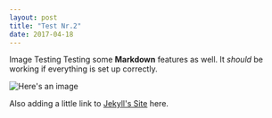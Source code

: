 ```yaml
---  
layout: post  
title: "Test Nr.2"  
date: 2017-04-18  
---  
```


Image Testing
Testing some **Markdown** features as well. It *should* be working if everything is set up correctly.  

![Here's an image](https://florianlionel.github.io/images/Screen%20Shot%202017-04-19%20at%201.05.27%20PM.png "image name")  
  
Also adding a little link to [Jekyll's Site](http://jekyllrb.com) here.
